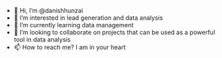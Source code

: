 - 👋 Hi, I’m @danishhunzai
- 👀 I’m interested in lead generation and data analysis 
- 🌱 I’m currently learning data management
- 💞️ I’m looking to collaborate on projects that can be used as a powerful tool in data analysis
- 📫 How to reach me? I am in your heart 

<!---
danishhunzai/danishhunzai is a ✨ special ✨ repository because its `README.md` (this file) appears on your GitHub profile.
You can click the Preview link to take a look at your changes.
--->
